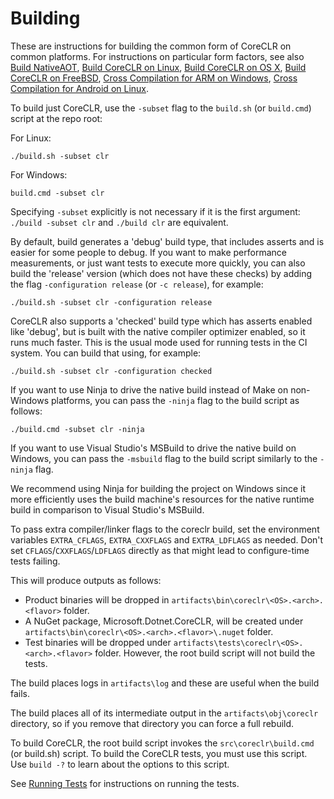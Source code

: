 # Building

These are instructions for building the common form of CoreCLR on common platforms. For instructions on particular form factors, see also [Build NativeAOT](nativeaot.md), [Build CoreCLR on Linux](linux-instructions.md), [Build CoreCLR on OS X](osx-instructions.md), [Build CoreCLR on FreeBSD](freebsd-instructions.md),
[Cross Compilation for ARM on Windows](cross-building.md), [Cross Compilation for Android on Linux](android.md).

To build just CoreCLR, use the `-subset` flag to the `build.sh` (or `build.cmd`) script at the repo root:

For Linux:
```
./build.sh -subset clr
```

For Windows:
```
build.cmd -subset clr
```
Specifying `-subset` explicitly is not necessary if it is the first argument: `./build -subset clr` and `./build clr` are equivalent.

By default, build generates a 'debug' build type, that includes asserts and is easier for some people to debug. If you want to make performance measurements, or just want tests to execute more quickly, you can also build the 'release' version (which does not have these checks) by adding the flag `-configuration release` (or `-c release`), for example:
```
./build.sh -subset clr -configuration release
```

CoreCLR also supports a 'checked' build type which has asserts enabled like 'debug', but is built with the native compiler optimizer enabled, so it runs much faster. This is the usual mode used for running tests in the CI system. You can build that using, for example:
```
./build.sh -subset clr -configuration checked
```

If you want to use Ninja to drive the native build instead of Make on non-Windows platforms, you can pass the `-ninja` flag to the build script as follows:
```
./build.cmd -subset clr -ninja
```

If you want to use Visual Studio's MSBuild to drive the native build on Windows, you can pass the `-msbuild` flag to the build script similarly to the `-ninja` flag.

We recommend using Ninja for building the project on Windows since it more efficiently uses the build machine's resources for the native runtime build in comparison to Visual Studio's MSBuild.

To pass extra compiler/linker flags to the coreclr build, set the environment variables `EXTRA_CFLAGS`, `EXTRA_CXXFLAGS` and `EXTRA_LDFLAGS` as needed. Don't set `CFLAGS`/`CXXFLAGS`/`LDFLAGS` directly as that might lead to configure-time tests failing.

This will produce outputs as follows:

- Product binaries will be dropped in `artifacts\bin\coreclr\<OS>.<arch>.<flavor>` folder.
- A NuGet package, Microsoft.Dotnet.CoreCLR, will be created under `artifacts\bin\coreclr\<OS>.<arch>.<flavor>\.nuget` folder.
- Test binaries will be dropped under `artifacts\tests\coreclr\<OS>.<arch>.<flavor>` folder. However, the root build script will not build the tests.

The build places logs in `artifacts\log` and these are useful when the build fails.

The build places all of its intermediate output in the `artifacts\obj\coreclr` directory, so if you remove that directory you can force a
full rebuild.

To build CoreCLR, the root build script invokes the `src\coreclr\build.cmd` (or build.sh) script. To build the CoreCLR tests, you must use this script.
Use `build -?` to learn about the options to this script.

See [Running Tests](../../testing/coreclr/testing.md) for instructions on running the tests.


